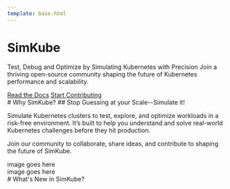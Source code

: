 ```yaml
---
template: base.html
---
```


<div class="hero">
  <div>
    <h1>SimKube</h1>
    <p>Test, Debug and Optimize by Simulating Kubernetes with Precision Join a thriving open-source community shaping
    the future of Kubernetes performance and scalability.</p>
    <div class="buttons center">
      <a href="/documentation">Read the Docs</a>
      <a class="secondary" href="">Start Contributing</a>
    </div>
  </div>
</div>

<div class="flex twocols" markdown="1">
<div markdown="1">
# Why SimKube?
## Stop Guessing at your Scale--Simulate it!

Simulate Kubernetes clusters to test, explore, and optimize workloads in a risk-free environment. It’s built to help you
understand and solve real-world Kubernetes challenges before they hit production.

Join our community to collaborate, share ideas, and contribute to shaping the future of SimKube.
</div>

<div>
image goes here
</div>

<div>
image goes here
</div>

<div class="changelog" markdown="1">
# What's New in SimKube?
<!-- INSERT CHANGELOG -->
</div>
